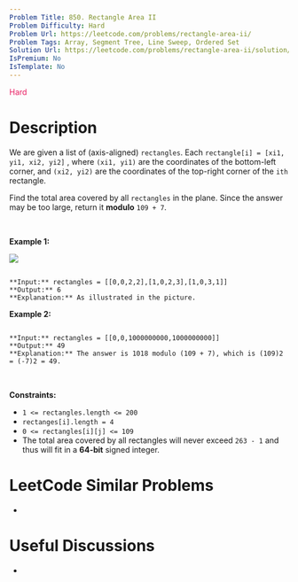 ```yaml
---
Problem Title: 850. Rectangle Area II
Problem Difficulty: Hard
Problem Url: https://leetcode.com/problems/rectangle-area-ii/
Problem Tags: Array, Segment Tree, Line Sweep, Ordered Set
Solution Url: https://leetcode.com/problems/rectangle-area-ii/solution/
IsPremium: No
IsTemplate: No
---
```


<span style="color: rgb(233, 30, 99);">Hard</span>

# Description

We are given a list of (axis-aligned) `rectangles`. Each `rectangle[i] = [xi1, yi1, xi2, yi2]` , where `(xi1, yi1)` are the coordinates of the bottom-left corner, and `(xi2, yi2)` are the coordinates of the top-right corner of the `ith` rectangle.


Find the total area covered by all `rectangles` in the plane. Since the answer may be too large, return it **modulo** `109 + 7`.


 


**Example 1:**


![](https://s3-lc-upload.s3.amazonaws.com/uploads/2018/06/06/rectangle_area_ii_pic.png)

```

**Input:** rectangles = [[0,0,2,2],[1,0,2,3],[1,0,3,1]]
**Output:** 6
**Explanation:** As illustrated in the picture.

```

**Example 2:**



```

**Input:** rectangles = [[0,0,1000000000,1000000000]]
**Output:** 49
**Explanation:** The answer is 1018 modulo (109 + 7), which is (109)2 = (-7)2 = 49.

```

 


**Constraints:**


* `1 <= rectangles.length <= 200`
* `rectanges[i].length = 4`
* `0 <= rectangles[i][j] <= 109`
* The total area covered by all rectangles will never exceed `263 - 1` and thus will fit in a **64-bit** signed integer.




# LeetCode Similar Problems

- []()

# Useful Discussions

- []()
